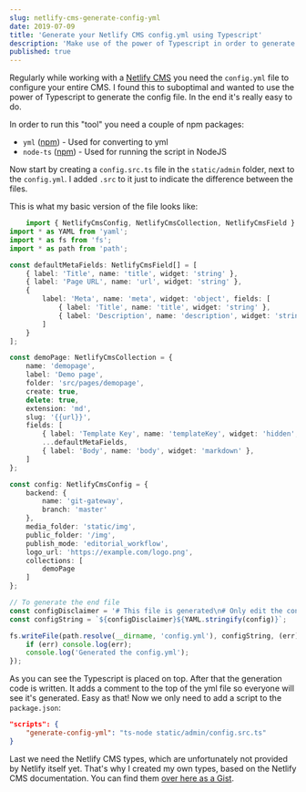 ```yaml
---
slug: netlify-cms-generate-config-yml
date: 2019-07-09
title: 'Generate your Netlify CMS config.yml using Typescript'
description: 'Make use of the power of Typescript in order to generate a Netlify CMS config.yml.'
published: true
---
```


Regularly while working with a [Netlify CMS](https://www.netlifycms.org/) you need the `config.yml` file to configure your entire CMS. I found this to suboptimal and wanted to use the power of Typescript to generate the config file. In the end it's really easy to do.

In order to run this "tool" you need a couple of npm packages:
 - `yml` ([npm](https://www.npmjs.com/package/yaml)) - Used for converting to yml
 - `node-ts` ([npm](https://www.npmjs.com/package/ts-node)) - Used for running the script in NodeJS

Now start by creating a `config.src.ts` file in the `static/admin` folder, next to the `config.yml`. I added `.src` to it just to indicate the difference between the files.

This is what my basic version of the file looks like:
```typescript
    import { NetlifyCmsConfig, NetlifyCmsCollection, NetlifyCmsField } from './types/NetlifyCmsConfig';
import * as YAML from 'yaml';
import * as fs from 'fs';
import * as path from 'path';

const defaultMetaFields: NetlifyCmsField[] = [
    { label: 'Title', name: 'title', widget: 'string' },
    { label: 'Page URL', name: 'url', widget: 'string' },
    {
        label: 'Meta', name: 'meta', widget: 'object', fields: [
            { label: 'Title', name: 'title', widget: 'string' },
            { label: 'Description', name: 'description', widget: 'string' }
        ]
    }
];

const demoPage: NetlifyCmsCollection = {
    name: 'demopage',
    label: 'Demo page',
    folder: 'src/pages/demopage',
    create: true,
    delete: true,
    extension: 'md',
    slug: '{{url}}',
    fields: [
        { label: 'Template Key', name: 'templateKey', widget: 'hidden', default: 'demoPage' },
        ...defaultMetaFields,
        { label: 'Body', name: 'body', widget: 'markdown' },
    ]
};

const config: NetlifyCmsConfig = {
    backend: {
        name: 'git-gateway',
        branch: 'master'
    },
    media_folder: 'static/img',
    public_folder: '/img',
    publish_mode: 'editorial_workflow',
    logo_url: 'https://example.com/logo.png',
    collections: [
        demoPage
    ]
};

// To generate the end file
const configDisclaimer = '# This file is generated\n# Only edit the config.src.ts file\n\n'; 
const configString = `${configDisclaimer}${YAML.stringify(config)}`;

fs.writeFile(path.resolve(__dirname, 'config.yml'), configString, (err) => {
    if (err) console.log(err);
    console.log('Generated the config.yml');
});
```

As you can see the Typescript is placed on top. After that the generation code is written. It adds a comment to the top of the yml file so everyone will see it's generated. Easy as that! Now we only need to add a script to the `package.json`:

```json
"scripts": {
    "generate-config-yml": "ts-node static/admin/config.src.ts"
}
```

Last we need the Netlify CMS types, which are unfortunately not provided by Netlify itself yet. That's why I created my own types, based on the Netlify CMS documentation. You can find them [over here as a Gist](https://gist.github.com/marcveens/c723f6ce70f7f231ebde323b71ce7954#file-config-src-ts).
